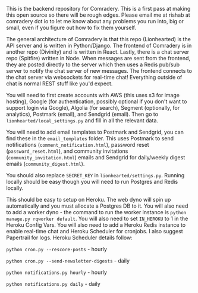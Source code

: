 This is the backend repository for Comradery. This is a first pass at making this open source so there will be rough edges. Please email me at rishab at comradery dot io to let me know about any problems you run into, big or small, even if you figure out how to fix them yourself.

The general architecture of Comradery is that this repo (Lionhearted) is the API server and is written in Python/Django. The frontend of Comradery is in another repo (Divinity) and is written in React. Lastly, there is a chat server repo (Spitfire) written in Node. When messages are sent from the frontend, they are posted directly to the server which then uses a Redis pub/sub server to notify the chat server of new messages. The frontend connects to the chat server via websockets for real-time chat! Everything outside of chat is normal REST stuff like you'd expect.

You will need to first create accounts with AWS (this uses s3 for image hosting), Google (for authentication, possibly optional if you don't want to support login via Google), Algolia (for search), Segment (optionally, for analytics), Postmark (email), and Sendgrid (email). Then go to `lionhearted/local_settings.py` and fill in all the relevant data.

You will need to add email templates to Postmark and Sendgrid, you can find these in the `email_templates` folder. This uses Postmark to send notifications (`comment_notification.html`), password reset (`password_reset.html`), and community invitations (`community_invitation.html`) emails and Sendgrid for daily/weekly digest emails (`community_digest.html`).

You should also replace `SECRET_KEY` in `lionhearted/settings.py`. Running locally should be easy though you will need to run Postgres and Redis locally.

This should be easy to setup on Heroku. The web dyno will spin up automatically and you must allocate a Postgres DB to it. You will also need to add a worker dyno - the command to run the worker instance is `python manage.py rqworker default`. You will also need to set `IN_HEROKU` to 1 in the Heroku Config Vars. You will also need to add a Heroku Redis instance to enable real-time chat and Heroku Scheduler for cronjobs. I also suggest Papertrail for logs. Heroku Scheduler details follow:

`python cron.py --rescore-posts` - hourly

`python cron.py --send-newsletter-digests` - daily

`python notifications.py hourly` - hourly

`python notifications.py daily` - daily
